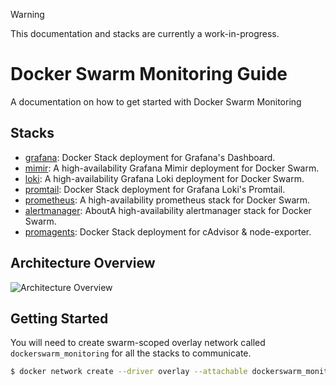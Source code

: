 > [!WARNING]
> This documentation and stacks are currently a work-in-progress.


# Docker Swarm Monitoring Guide
A documentation on how to get started with Docker Swarm Monitoring

## Stacks
- [grafana](https://github.com/YouMightNotNeedKubernetes/grafana): Docker Stack deployment for Grafana's Dashboard.
- [mimir](https://github.com/YouMightNotNeedKubernetes/mimir): A high-availability Grafana Mimir deployment for Docker Swarm.
- [loki](https://github.com/YouMightNotNeedKubernetes/loki): A high-availability Grafana Loki deployment for Docker Swarm.
- [promtail](https://github.com/YouMightNotNeedKubernetes/promtail): Docker Stack deployment for Grafana Loki's Promtail.
- [prometheus](https://github.com/YouMightNotNeedKubernetes/prometheus): A high-availability prometheus stack for Docker Swarm.
- [alertmanager](https://github.com/YouMightNotNeedKubernetes/alertmanager): AboutA high-availability alertmanager stack for Docker Swarm.
- [promagents](https://github.com/YouMightNotNeedKubernetes/promagents): Docker Stack deployment for cAdvisor & node-exporter.

## Architecture Overview

<picture>
  <source media="(prefers-color-scheme: dark)" srcset="https://github.com/YouMightNotNeedKubernetes/dockerswarm-monitoring-guide/assets/4363857/507dc46d-0537-45d2-a01a-11c6f57485b2">
  <source media="(prefers-color-scheme: light)" srcset="https://github.com/YouMightNotNeedKubernetes/dockerswarm-monitoring-guide/assets/4363857/b645d44a-c93d-4764-a34f-87cbdb25671e">
  <img alt="Architecture Overview" src="https://github.com/YouMightNotNeedKubernetes/dockerswarm-monitoring-guide/assets/4363857/507dc46d-0537-45d2-a01a-11c6f57485b2">
</picture>

## Getting Started

You will need to create swarm-scoped overlay network called `dockerswarm_monitoring` for all the stacks to communicate.

```sh
$ docker network create --driver overlay --attachable dockerswarm_monitoring
```
